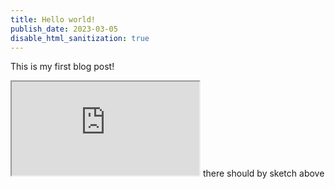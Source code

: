 ```yaml
---
title: Hello world!
publish_date: 2023-03-05
disable_html_sanitization: true
---
```


This is my first blog post!
<iframe src="https://editor.p5js.org/VuLQW/full/rSgtyXaV0"></iframe>
there should by sketch above